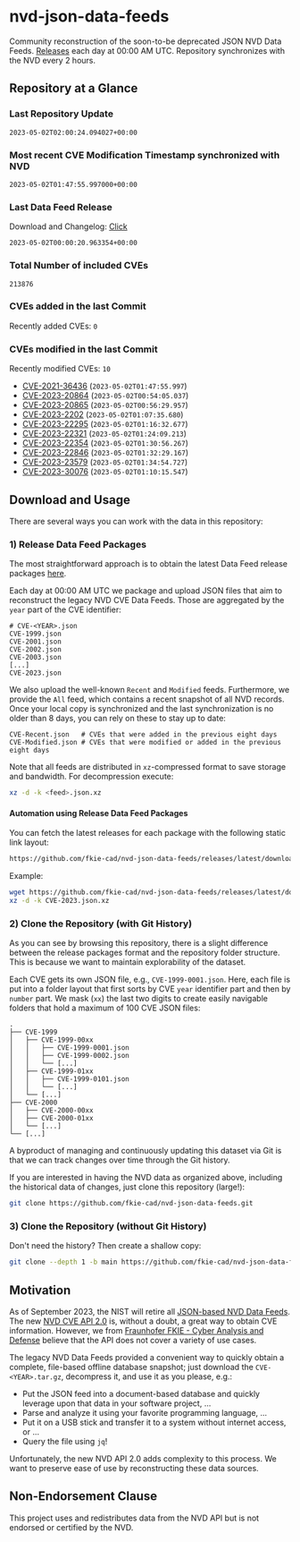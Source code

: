 # nvd-json-data-feeds

Community reconstruction of the soon-to-be deprecated JSON NVD Data Feeds. 
[Releases](releases/latest) each day at 00:00 AM UTC.
Repository synchronizes with the NVD every 2 hours.

## Repository at a Glance

### Last Repository Update

```plain
2023-05-02T02:00:24.094027+00:00
```

### Most recent CVE Modification Timestamp synchronized with NVD

```plain
2023-05-02T01:47:55.997000+00:00
```

### Last Data Feed Release

Download and Changelog: [Click](releases/latest)

```plain
2023-05-02T00:00:20.963354+00:00
```

### Total Number of included CVEs

```plain
213876
```

### CVEs added in the last Commit

Recently added CVEs: `0`



### CVEs modified in the last Commit

Recently modified CVEs: `10`

* [CVE-2021-36436](CVE-2021/CVE-2021-364xx/CVE-2021-36436.json) (`2023-05-02T01:47:55.997`)
* [CVE-2023-20864](CVE-2023/CVE-2023-208xx/CVE-2023-20864.json) (`2023-05-02T00:54:05.037`)
* [CVE-2023-20865](CVE-2023/CVE-2023-208xx/CVE-2023-20865.json) (`2023-05-02T00:56:29.957`)
* [CVE-2023-2202](CVE-2023/CVE-2023-22xx/CVE-2023-2202.json) (`2023-05-02T01:07:35.680`)
* [CVE-2023-22295](CVE-2023/CVE-2023-222xx/CVE-2023-22295.json) (`2023-05-02T01:16:32.677`)
* [CVE-2023-22321](CVE-2023/CVE-2023-223xx/CVE-2023-22321.json) (`2023-05-02T01:24:09.213`)
* [CVE-2023-22354](CVE-2023/CVE-2023-223xx/CVE-2023-22354.json) (`2023-05-02T01:30:56.267`)
* [CVE-2023-22846](CVE-2023/CVE-2023-228xx/CVE-2023-22846.json) (`2023-05-02T01:32:29.167`)
* [CVE-2023-23579](CVE-2023/CVE-2023-235xx/CVE-2023-23579.json) (`2023-05-02T01:34:54.727`)
* [CVE-2023-30076](CVE-2023/CVE-2023-300xx/CVE-2023-30076.json) (`2023-05-02T01:10:15.547`)


## Download and Usage

There are several ways you can work with the data in this repository:

### 1) Release Data Feed Packages

The most straightforward approach is to obtain the latest Data Feed release packages [here](releases/latest).

Each day at 00:00 AM UTC we package and upload JSON files that aim to reconstruct the legacy NVD CVE Data Feeds.
Those are aggregated by the `year` part of the CVE identifier:

```
# CVE-<YEAR>.json
CVE-1999.json
CVE-2001.json
CVE-2002.json
CVE-2003.json
[...]
CVE-2023.json
```

We also upload the well-known `Recent` and `Modified` feeds.
Furthermore, we provide the `All` feed, which contains a recent snapshot of all NVD records.
Once your local copy is synchronized and the last synchronization is no older than 8 days, you can rely on these to stay up to date:

```plain
CVE-Recent.json   # CVEs that were added in the previous eight days
CVE-Modified.json # CVEs that were modified or added in the previous eight days
```

Note that all feeds are distributed in `xz`-compressed format to save storage and bandwidth.
For decompression execute:

```sh
xz -d -k <feed>.json.xz
```


#### Automation using Release Data Feed Packages

You can fetch the latest releases for each package with the following static link layout:

```sh
https://github.com/fkie-cad/nvd-json-data-feeds/releases/latest/download/CVE-<YEAR>.json.xz
```

Example:

```sh
wget https://github.com/fkie-cad/nvd-json-data-feeds/releases/latest/download/CVE-2023.json.xz
xz -d -k CVE-2023.json.xz
```

### 2) Clone the Repository (with Git History)

As you can see by browsing this repository, there is a slight difference between the release packages format and the repository folder structure.
This is because we want to maintain explorability of the dataset.

Each CVE gets its own JSON file, e.g., `CVE-1999-0001.json`.
Here, each file is put into a folder layout that first sorts by CVE `year` identifier part and then by `number` part.
We mask (`xx`) the last two digits to create easily navigable folders that hold a maximum of 100 CVE JSON files:

```plain
.
├── CVE-1999
│   ├── CVE-1999-00xx
│   │   ├── CVE-1999-0001.json
│   │   ├── CVE-1999-0002.json
│   │   └── [...]
│   ├── CVE-1999-01xx
│   │   ├── CVE-1999-0101.json
│   │   └── [...]
│   └── [...]
├── CVE-2000
│   ├── CVE-2000-00xx
│   ├── CVE-2000-01xx
│   └── [...]
└── [...]
```

A byproduct of managing and continuously updating this dataset via Git is that we can track changes over time through the Git history.

If you are interested in having the NVD data as organized above, including the historical data of changes, just clone this repository (large!):

```sh
git clone https://github.com/fkie-cad/nvd-json-data-feeds.git
```

### 3) Clone the Repository (without Git History)

Don't need the history? Then create a shallow copy:

```sh
git clone --depth 1 -b main https://github.com/fkie-cad/nvd-json-data-feeds.git
```

## Motivation

As of September 2023, the NIST will retire all [JSON-based NVD Data Feeds](https://nvd.nist.gov/vuln/data-feeds#divRetirementBanner-1).
The new [NVD CVE API 2.0](https://nvd.nist.gov/developers/vulnerabilities) is, without a doubt, a great way to obtain CVE information.
However, we from [Fraunhofer FKIE - Cyber Analysis and Defense](https://www.fkie.fraunhofer.de/en/departments/cad.html) believe that the API does not cover a variety of use cases.

The legacy NVD Data Feeds provided a convenient way to quickly obtain a complete, file-based offline database snapshot; just download the `CVE-<YEAR>.tar.gz`, decompress it, and use it as you please, e.g.:

* Put the JSON feed into a document-based database and quickly leverage upon that data in your software project, ...
* Parse and analyze it using your favorite programming language, ...
* Put it on a USB stick and transfer it to a system without internet access, or ...
* Query the file using `jq`!

Unfortunately, the new NVD API 2.0 adds complexity to this process.
We want to preserve ease of use by reconstructing these data sources.

## Non-Endorsement Clause

This project uses and redistributes data from the NVD API but is not endorsed or certified by the NVD.